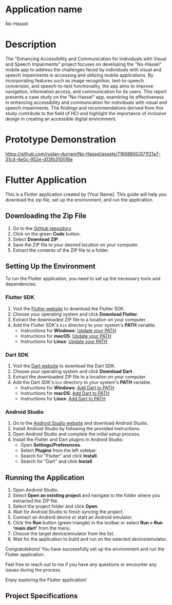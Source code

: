 # Application name
No-Hassel
# Description
The "Enhancing Accessibility and Communication for Individuals with Visual and Speech
Impairments" project focuses on developing the "No-Hassel" mobile app to address the
challenges faced by individuals with visual and speech impairments in accessing and utilizing
mobile applications. By incorporating features such as image recognition, text-to-speech
conversion, and speech-to-text functionality, the app aims to improve navigation,
information access, and communication for its users. This report presents a case study on
the "No-Hassel" app, examining its effectiveness in enhancing accessibility and
communication for individuals with visual and speech impairments. The findings and
recommendations derived from this study contribute to the field of HCI and highlight the
importance of inclusive design in creating an accessible digital environment. 

# Prototype Demonstration

https://github.com/ruslan-durrani/No-Hassel/assets/71668800/571f21a7-31c4-4e0c-952e-d13fb310016e


# Flutter Application

This is a Flutter application created by [Your Name]. This guide will help you download the zip file, set up the environment, and run the application.

## Downloading the Zip File

1. Go to the [GitHub repository]([link-to-your-repository](https://github.com/ruslan-durrani/No-Hassel/blob/main/no_hassel.zip)).
2. Click on the green **Code** button.
3. Select **Download ZIP**.
4. Save the ZIP file to your desired location on your computer.
5. Extract the contents of the ZIP file to a folder.

## Setting Up the Environment

To run the Flutter application, you need to set up the necessary tools and dependencies.

### Flutter SDK

1. Visit the [Flutter website](https://flutter.dev) to download the Flutter SDK.
2. Choose your operating system and click **Download Flutter**.
3. Extract the downloaded ZIP file to a location on your computer.
4. Add the Flutter SDK's `bin` directory to your system's **PATH** variable.
   - Instructions for **Windows**: [Update your PATH](https://flutter.dev/docs/get-started/install/windows#update-your-path)
   - Instructions for **macOS**: [Update your PATH](https://flutter.dev/docs/get-started/install/macos#update-your-path)
   - Instructions for **Linux**: [Update your PATH](https://flutter.dev/docs/get-started/install/linux#update-your-path)

### Dart SDK

1. Visit the [Dart website](https://dart.dev) to download the Dart SDK.
2. Choose your operating system and click **Download Dart**.
3. Extract the downloaded ZIP file to a location on your computer.
4. Add the Dart SDK's `bin` directory to your system's **PATH** variable.
   - Instructions for **Windows**: [Add Dart to PATH](https://dart.dev/tools/sdk/archive#add-dart-to-path)
   - Instructions for **macOS**: [Add Dart to PATH](https://dart.dev/tools/sdk/archive#add-dart-to-path)
   - Instructions for **Linux**: [Add Dart to PATH](https://dart.dev/tools/sdk/archive#add-dart-to-path)

### Android Studio

1. Go to the [Android Studio website](https://developer.android.com/studio) and download Android Studio.
2. Install Android Studio by following the provided instructions.
3. Open Android Studio and complete the initial setup process.
4. Install the Flutter and Dart plugins in Android Studio:
   - Open **Settings/Preferences**.
   - Select **Plugins** from the left sidebar.
   - Search for "Flutter" and click **Install**.
   - Search for "Dart" and click **Install**.

## Running the Application

1. Open Android Studio.
2. Select **Open an existing project** and navigate to the folder where you extracted the ZIP file.
3. Select the project folder and click **Open**.
4. Wait for Android Studio to finish syncing the project.
5. Connect an Android device or start an Android emulator.
6. Click the **Run** button (green triangle) in the toolbar or select **Run > Run 'main.dart'** from the menu.
7. Choose the target device/emulator from the list.
8. Wait for the application to build and run on the selected device/emulator.

Congratulations! You have successfully set up the environment and run the Flutter application.

Feel free to reach out to me if you have any questions or encounter any issues during the process.

Enjoy exploring the Flutter application!

## Project Specifications


